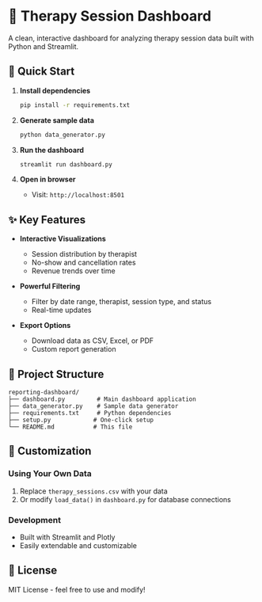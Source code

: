 # 🏥 Therapy Session Dashboard

A clean, interactive dashboard for analyzing therapy session data built with Python and Streamlit.

## 🚀 Quick Start

1. **Install dependencies**
   ```bash
   pip install -r requirements.txt
   ```

2. **Generate sample data**
   ```bash
   python data_generator.py
   ```

3. **Run the dashboard**
   ```bash
   streamlit run dashboard.py
   ```

4. **Open in browser**
   - Visit: `http://localhost:8501`

## ✨ Key Features

- **Interactive Visualizations**
  - Session distribution by therapist
  - No-show and cancellation rates
  - Revenue trends over time

- **Powerful Filtering**
  - Filter by date range, therapist, session type, and status
  - Real-time updates

- **Export Options**
  - Download data as CSV, Excel, or PDF
  - Custom report generation

## 📁 Project Structure

```
reporting-dashboard/
├── dashboard.py         # Main dashboard application
├── data_generator.py    # Sample data generator
├── requirements.txt     # Python dependencies
├── setup.py            # One-click setup
└── README.md           # This file
```

## 🔧 Customization

### Using Your Own Data
1. Replace `therapy_sessions.csv` with your data
2. Or modify `load_data()` in `dashboard.py` for database connections

### Development
- Built with Streamlit and Plotly
- Easily extendable and customizable

## 📄 License
MIT License - feel free to use and modify!

